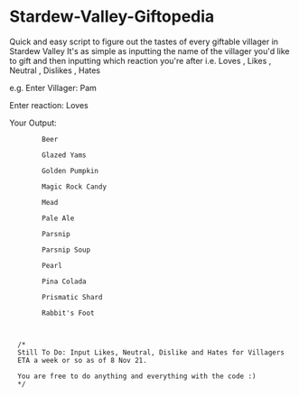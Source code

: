 # Stardew-Valley-Giftopedia
Quick and easy script to figure out the tastes of every giftable villager in Stardew Valley
It's as simple as inputting the name of the villager you'd like to gift and then inputting which reaction you're after
i.e. Loves
, Likes
, Neutral
, Dislikes 
, Hates 


e.g.
Enter Villager: Pam

Enter reaction: Loves

Your Output:

			Beer
			
			Glazed Yams
			
			Golden Pumpkin
			
			Magic Rock Candy
			
			Mead
			
			Pale Ale
			
			Parsnip
			
			Parsnip Soup
			
			Pearl
			
			Pina Colada
			
			Prismatic Shard
			
			Rabbit's Foot
      
      
      
      /*
      Still To Do: Input Likes, Neutral, Dislike and Hates for Villagers 
      ETA a week or so as of 8 Nov 21.
      
      You are free to do anything and everything with the code :)
      */
